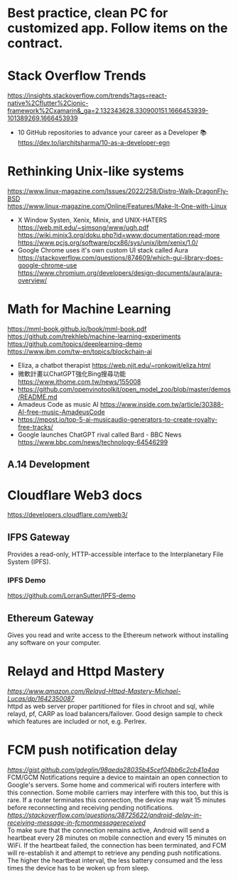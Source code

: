 # Best practice, clean PC for customized app. Follow items on the contract.
# Stack Overflow Trends
https://insights.stackoverflow.com/trends?tags=react-native%2Cflutter%2Cionic-framework%2Cxamarin&_ga=2.132343628.330900151.1666453939-101389269.1666453939
 - 10 GitHub repositories to advance your career as a Developer 📚
<br> https://dev.to/iarchitsharma/10-as-a-developer-egn
# Rethinking Unix-like systems
https://www.linux-magazine.com/Issues/2022/258/Distro-Walk-DragonFly-BSD <br>
https://www.linux-magazine.com/Online/Features/Make-It-One-with-Linux
 - X Window Systen, Xenix, Minix, and UNIX-HATERS 
 <br> https://web.mit.edu/~simsong/www/ugh.pdf
 <br> https://wiki.minix3.org/doku.php?id=www:documentation:read-more
 <br> https://www.pcjs.org/software/pcx86/sys/unix/ibm/xenix/1.0/
 - Google Chrome uses it's own custom UI stack called Aura
 <br> https://stackoverflow.com/questions/874609/which-gui-library-does-google-chrome-use
 <br> https://www.chromium.org/developers/design-documents/aura/aura-overview/
# Math for Machine Learning 
https://mml-book.github.io/book/mml-book.pdf <br>
https://github.com/trekhleb/machine-learning-experiments <br>
https://github.com/topics/deeplearning-demo <br>
https://www.ibm.com/tw-en/topics/blockchain-ai
 - Eliza, a chatbot therapist https://web.njit.edu/~ronkowit/eliza.html
 - 微軟計畫以ChatGPT強化Bing搜尋功能 https://www.ithome.com.tw/news/155008
 - https://github.com/openvinotoolkit/open_model_zoo/blob/master/demos/README.md
 - Amadeus Code as music AI https://www.inside.com.tw/article/30388-AI-free-music-AmadeusCode
 - https://mpost.io/top-5-ai-musicaudio-generators-to-create-royalty-free-tracks/
 - Google launches ChatGPT rival called Bard - BBC News https://www.bbc.com/news/technology-64546299

## A.14 Development
# Cloudflare Web3 docs
https://developers.cloudflare.com/web3/
## IFPS Gateway
Provides a read-only, HTTP-accessible interface to the Interplanetary File System (IPFS).​​
### IPFS Demo
https://github.com/LorranSutter/IPFS-demo
## Ethereum Gateway
Gives you read and write access to the Ethereum network without installing any software on your computer.
# Relayd and Httpd Mastery
<i>https://www.amazon.com/Relayd-Httpd-Mastery-Michael-Lucas/dp/1642350087</i><br>
httpd as web server proper partitioned for files in chroot and sql, while relayd, pf, CARP as load balancers/failover. Good design sample to check which features are included or not, e.g. Perlrex.
# FCM push notification delay
<i>https://gist.github.com/gdeglin/98aeda28035b45cef04bb6c2cb41a4aa</i><br>
FCM/GCM Notifications require a device to maintain an open connection to Google's servers. Some home and commerical wifi routers interfere with this connection. Some mobile carriers may interfere with this too, but this is rare. If a router terminates this connection, the device may wait 15 minutes before reconnecting and receiving pending notifications.
<i>https://stackoverflow.com/questions/38725622/android-delay-in-receiving-message-in-fcmonmessagereceived</i><br>
To make sure that the connection remains active, Android will send a heartbeat every 28 minutes on mobile connection and every 15 minutes on WiFi. If the heartbeat failed, the connection has been terminated, and FCM will re-establish it and attempt to retrieve any pending push notifications. The higher the heartbeat interval, the less battery consumed and the less times the device has to be woken up from sleep.
